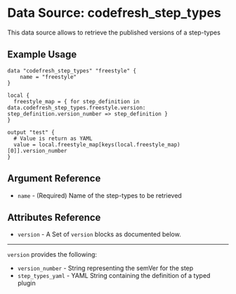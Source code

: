 # Data Source: codefresh_step_types
This data source allows to retrieve the published versions of a step-types

## Example Usage

```hcl
data "codefresh_step_types" "freestyle" {
    name = "freestyle"
}

local {
  freestyle_map = { for step_definition in data.codefresh_step_types.freestyle.version: step_definition.version_number => step_definition }
}

output "test" {
  # Value is return as YAML
  value = local.freestyle_map[keys(local.freestyle_map)[0]].version_number
}

```

## Argument Reference

* `name` - (Required) Name of the step-types to be retrieved

## Attributes Reference

- `version` -  A Set of `version` blocks as documented below.

---

`version` provides the following:
- `version_number` - String representing the semVer for the step
- `step_types_yaml` - YAML String containing the definition of a typed plugin
